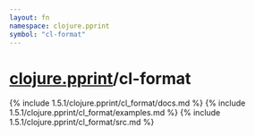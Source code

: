 ```yaml
---
layout: fn
namespace: clojure.pprint
symbol: "cl-format"
---
```


# [clojure.pprint](../)/cl-format

{% include 1.5.1/clojure.pprint/cl_format/docs.md %}
{% include 1.5.1/clojure.pprint/cl_format/examples.md %}
{% include 1.5.1/clojure.pprint/cl_format/src.md %}

